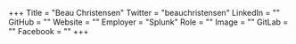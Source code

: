 +++
Title = "Beau Christensen"
Twitter = "beauchristensen"
LinkedIn = ""
GitHub = ""
Website = ""
Employer = "Splunk"
Role = ""
Image = ""
GitLab = ""
Facebook = ""
+++
